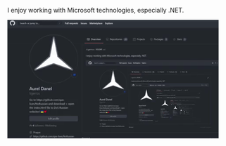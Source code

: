 I enjoy working with Microsoft technologies, especially .NET.

![Recursive profile GIF](Images/RecursiveProfile.gif)